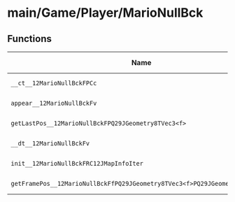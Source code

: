 # main/Game/Player/MarioNullBck

## Functions

| Name | Address | Match % |
|------|---------|---------|
| `__ct__12MarioNullBckFPCc` | `0x80308E04` | :x: (0.0%) |
| `appear__12MarioNullBckFv` | `0x80308E40` | :x: (0.0%) |
| `getLastPos__12MarioNullBckFPQ29JGeometry8TVec3<f>` | `0x80308E4C` | :x: (0.0%) |
| `__dt__12MarioNullBckFv` | `0x80308E5C` | :x: (0.0%) |
| `init__12MarioNullBckFRC12JMapInfoIter` | `0x80308EB8` | :x: (0.0%) |
| `getFramePos__12MarioNullBckFfPQ29JGeometry8TVec3<f>PQ29JGeometry8TVec3<f>` | `0x80308F1C` | :x: (0.0%) |